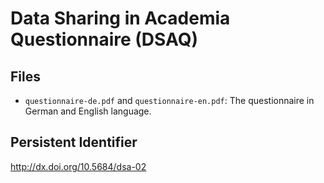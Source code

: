 # Data Sharing in Academia Questionnaire (DSAQ)

## Files

* `questionnaire-de.pdf` and `questionnaire-en.pdf`: The questionnaire in German and English language.

## Persistent Identifier

http://dx.doi.org/10.5684/dsa-02
